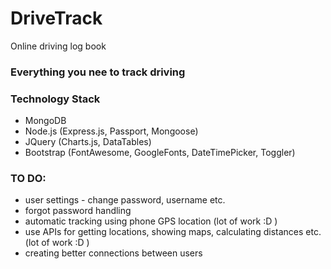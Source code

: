 # DriveTrack
Online driving log book

### Everything you nee to track driving

### Technology Stack
- MongoDB
- Node.js (Express.js, Passport, Mongoose)
- JQuery (Charts.js, DataTables)
- Bootstrap (FontAwesome, GoogleFonts, DateTimePicker, Toggler)

### TO DO:

- user settings - change password, username etc.
- forgot password handling
- automatic tracking using phone GPS location (lot of work :D )
- use APIs for getting locations, showing maps, calculating distances etc. (lot of work :D )
- creating better connections between users
